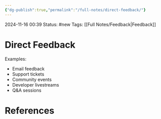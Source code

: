 ```yaml
---
{"dg-publish":true,"permalink":"/full-notes/direct-feedback/"}
---
```



2024-11-16 00:39
Status: #new
Tags: [[Full Notes/Feedback\|Feedback]]

# Direct Feedback

Examples:

- Email feedback
- Support tickets
- Community events
- Developer livestreams
- Q&A sessions
# References

